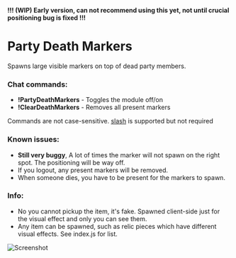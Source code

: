 **!!! (WIP) Early version, can not recommend using this yet, not until crucial positioning bug is fixed !!!**

# Party Death Markers
Spawns large visible markers on top of dead party members.

### Chat commands:
* **!PartyDeathMarkers**    - Toggles the module off/on
* **!ClearDeathMarkers**    - Removes all present markers

Commands are not case-sensitive. [slash](https://github.com/baldera-mods/slash) is supported but not required

### Known issues:
* **Still very buggy**, A lot of times the marker will not spawn on the right spot. The positioning will be way off.
* If you logout, any present markers will be removed. 
* When someone dies, you have to be present for the markers to spawn.

### Info:
* No you cannot pickup the item, it's fake. Spawned client-side just for the visual effect and only you can see them.
* Any item can be spawned, such as relic pieces which have different visual effects. See index.js for list.


![Screenshot](http://i.imgur.com/bOSA6Lx.jpg)